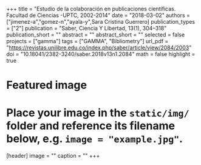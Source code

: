 +++
title = "Estudio de la colaboración en publicaciones científicas. Facultad de Ciencias -UPTC, 2002-2014"
date = "2018-03-02"
authors = ["jimenez-a","gomez-n","ayala-y",Sara Cristina Guerrero]
publication_types = ["2"]
publication = "Saber, Ciencia Y Libertad, 13(1), 304–318"
publication_short = ""
abstract = ""
abstract_short = ""
selected = false
projects = ["gamma"]
tags = ["GAMMA", "Bibliometry"]
url_pdf = "https://revistas.unilibre.edu.co/index.php/saber/article/view/2084/2003"
doi = "10.18041/2382-3240/saber.2018v13n1.2084"
math = false
highlight = true
# Featured image
# Place your image in the `static/img/` folder and reference its filename below, e.g. `image = "example.jpg"`.
[header]
image = ""
caption = ""
+++

